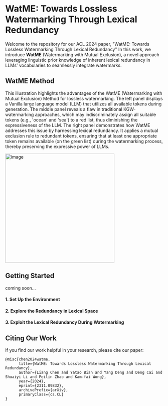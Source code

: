 # WatME: Towards Lossless Watermarking Through Lexical Redundancy
Welcome to the repository for our ACL 2024 paper, "WatME: Towards Lossless Watermarking Through Lexical Redundancy" In this work, we introduce **WatME** (Watermarking with Mutual Exclusion), a novel approach leveraging linguistic prior knowledge of inherent lexical redundancy in LLMs' vocabularies to seamlessly integrate watermarks.

## WatME Method
This illustration highlights the advantages of the WatME (Watermarking with Mutual Exclusion) Method for lossless watermarking. The left panel displays a Vanilla large language model (LLM) that utilizes all available tokens during generation. The middle panel reveals a flaw in traditional KGW-watermarking approaches, which may indiscriminately assign all suitable tokens (e.g., 'ocean' and 'sea') to a red list, thus diminishing the expressiveness of the LLM. The right panel demonstrates how WatME addresses this issue by harnessing lexical redundancy. It applies a mutual exclusion rule to redundant tokens, ensuring that at least one appropriate token remains available (on the green list) during the watermarking process, thereby preserving the expressive power of LLMs.

<img width="348" alt="image" src="https://github.com/ChanLiang/WatME/assets/44222294/3f9569f0-a83b-4ad7-8c69-4bfa73c68a9b">

## Getting Started

coming soon...

#### 1. Set Up the Environment

#### 2. Explore the Redundancy in Lexical Space

#### 3. Exploit the Lexical Redundancy During Watermarking

## Citing Our Work
If you find our work helpful in your research, please cite our paper:
```
@misc{chen2024watme,
      title={WatME: Towards Lossless Watermarking Through Lexical Redundancy}, 
      author={Liang Chen and Yatao Bian and Yang Deng and Deng Cai and Shuaiyi Li and Peilin Zhao and Kam-fai Wong},
      year={2024},
      eprint={2311.09832},
      archivePrefix={arXiv},
      primaryClass={cs.CL}
}
```
